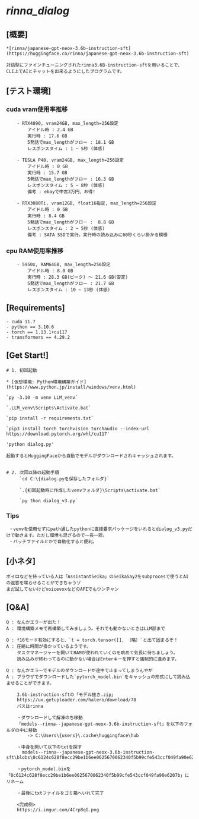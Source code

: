 # ***rinna_dialog***

## [概要]
    *[rinna/japanese-gpt-neox-3.6b-instruction-sft](https://huggingface.co/rinna/japanese-gpt-neox-3.6b-instruction-sft)
    
    対話型にファインチューニングされたrinna3.6B-instruction-sftを用いることで、
    CLI上でAIとチャットを出来るようにしたプログラムです。

  
## [テスト環境]
   ### cuda vram使用率推移
        - RTX4090, vram24GB, max_length=256設定
            アイドル時 : 2.4 GB
            実行時 : 17.6 GB
            5発話でmax_lengthがフロー : 18.1 GB
            レスポンスタイム : 1 ~ 5秒 (体感)

        - TESLA P40, vram24GB, max_length=256設定
            アイドル時 : 0 GB
            実行時 : 15.7 GB
            5発話でmax_lengthがフロー : 16.3 GB
            レスポンスタイム : 5 ~ 8秒 (体感)
            備考 : ebayで中古3万円、お得!

        - RTX3080Ti, vram12GB, float16指定, max_length=256設定
            アイドル時 : 0 GB
            実行時 : 8.4 GB
            5発話でmax_lengthがフロー :  8.8 GB
            レスポンスタイム : 2 ~ 5秒 (体感)
            備考 : SATA SSDで実行。実行時の読み込みに60秒くらい掛かる模様
            
   ### cpu RAM使用率推移
        - 5950x, RAM64GB, max_length=256設定
            アイドル時 : 8.0 GB
            実行時 : 28.3 GB(ピーク) ～ 21.6 GB(安定)
            5発話でmax_lengthがフロー : 21.7 GB
            レスポンスタイム : 10 ~ 13秒 (体感)
            
            
## [Requirements]          
```
- cuda 11.7
- python == 3.10.6
- torch == 1.13.1+cu117
- transformers == 4.29.2
```
    
## [Get Start!]

    # 1. 初回起動
    
    * [仮想環境: Python環境構築ガイド](https://www.python.jp/install/windows/venv.html)

    `py -3.10 -m venv LLM_venv`
    
    `.LLM_venv\Scripts\Activate.bat`

    `pip install -r requirements.txt`

    `pip3 install torch torchvision torchaudio --index-url https://download.pytorch.org/whl/cu117'
 
    'python dialog.py'

    起動するとHuggingFaceから自動でモデルがダウンロードされキャッシュされます。
   

    # 2. 次回以降の起動手順
         `cd C:\{dialog.pyを保存したフォルダ}`
         
         `.{初回起動時に作成したvenvフォルダ}\Scripts\activate.bat`
         
         `py thon dialog_v3.py`

   ### Tips
     ・venvを使用せずにpath通したpythonに直接要求パッケージをいれるとdialog_v3.pyだけで動きます。ただし環境も混ざるので一長一短。
     ・バッチファイルとかで自動化すると便利。


## [小ネタ]
    ボイロなどを持っている人は「AssistantSeika」のSeikaSay2をsubprocesで使うとAIの返答を喋らせることができちゃうゾ
    まだ試してないけどvoicevoxなどのAPIでもワンチャン


## [Q&A]
    Q : なんかエラーが出た！
    A : 環境構築メモで再構築してみましょう。それでも動かないときはLLM部まで

    Q : f16モード有効にすると、`t = torch.tensor([], （略）`と出て固まるぞ！
    A : 圧縮に時間が掛かっているようです。
        タスクマネージャーを開いてRAMが使われていくのを眺めて気長に待ちましょう。
        読み込みが終わってるのに動かない場合はEnterキーを押すと強制的に進めます。

    Q : なんかエラーでモデルのダウンロードが途中で止まってしまうんやが
    A : ブラウザでダウンロードした`pytorch_model.bin`をキャッシュの形式にして読み込ませることができます。

        3.6b-instruction-sftの「モデル抜き.zip」
        https://ux.getuploader.com/halero/download/78
        パスはrinna

        ・ダウンロードして解凍のち移動
        「models--rinna--japanese-gpt-neox-3.6b-instruction-sft」を以下のフォルダの中に移動
            -> C:\Users\{users}\.cache\huggingface\hub

        ・中身を開いて以下のtxtを探す
          models--rinna--japanese-gpt-neox-3.6b-instruction-sft\blobs\0c6124c628f8ecc29be1b6ee0625670062340f5b99cfe543ccf049fa90e6207b.txt

        ・pytorch_model.binを「0c6124c628f8ecc29be1b6ee0625670062340f5b99cfe543ccf049fa90e6207b」にリネーム

        ・最後にtxtファイルをゴミ箱へいれて完了

        <完成例>
        https://i.imgur.com/4Crp8qG.png

